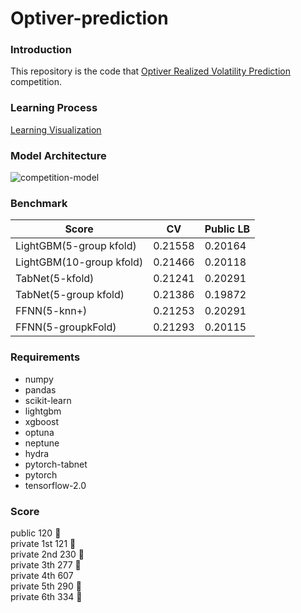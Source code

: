 # Optiver-prediction
### Introduction
This repository is the code that [Optiver Realized Volatility Prediction](https://www.kaggle.com/c/optiver-realized-volatility-prediction) competition.
### Learning Process
[Learning Visualization](https://app.neptune.ai/ds-wook/optiver-prediction/experiments?split=bth&dash=charts&viewId=standard-view)

### Model Architecture
![competition-model](https://user-images.githubusercontent.com/46340424/136811565-958e1ec8-976b-4236-8835-74e2e58b3388.png)

### Benchmark
|Score|CV|Public LB|
|-----|--|------|
|LightGBM(5-group kfold)|0.21558|0.20164|
|LightGBM(10-group kfold)|0.21466|0.20118|
|TabNet(5-kfold)|0.21241|0.20291|
|TabNet(5-group kfold)|0.21386|0.19872|
|FFNN(5-knn+)|0.21253|0.20291|
|FFNN(5-groupkFold)|0.21293|0.20115|

### Requirements
+ numpy
+ pandas
+ scikit-learn
+ lightgbm
+ xgboost
+ optuna
+ neptune
+ hydra
+ pytorch-tabnet
+ pytorch
+ tensorflow-2.0

### Score
public 120 🥈  
private 1st 121 🥈  
private 2nd 230 🥉  
private 3th 277 🥉  
private 4th 607  
private 5th 290 🥉  
private 6th 334 🥉  
